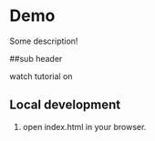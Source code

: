 # Demo 

Some description!

##sub header

watch tutorial on

## Local development 

1. open index.html in your browser.
